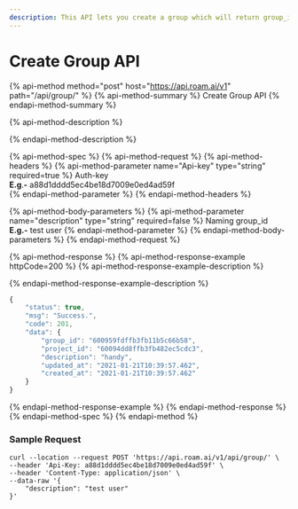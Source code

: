 ```yaml
---
description: This API lets you create a group which will return group_id
---
```


# Create Group API

{% api-method method="post" host="https://api.roam.ai/v1" path="/api/group/" %}
{% api-method-summary %}
Create Group API
{% endapi-method-summary %}

{% api-method-description %}

{% endapi-method-description %}

{% api-method-spec %}
{% api-method-request %}
{% api-method-headers %}
{% api-method-parameter name="Api-key" type="string" required=true %}
 Auth-key  
**E.g**.**-** a88d1dddd5ec4be18d7009e0ed4ad59f  
{% endapi-method-parameter %}
{% endapi-method-headers %}

{% api-method-body-parameters %}
{% api-method-parameter name="description" type="string" required=false %}
Naming group\_id  
**E.g.-** test user
{% endapi-method-parameter %}
{% endapi-method-body-parameters %}
{% endapi-method-request %}

{% api-method-response %}
{% api-method-response-example httpCode=200 %}
{% api-method-response-example-description %}

{% endapi-method-response-example-description %}

```javascript
{
    "status": true,
    "msg": "Success.",
    "code": 201,
    "data": {
        "group_id": "600959fdffb3fb11b5c66b58",
        "project_id": "60094dd8ffb3fb482ec5cdc3",
        "description": "handy",
        "updated_at": "2021-01-21T10:39:57.462",
        "created_at": "2021-01-21T10:39:57.462"
    }
}
```
{% endapi-method-response-example %}
{% endapi-method-response %}
{% endapi-method-spec %}
{% endapi-method %}

### Sample Request

```text
curl --location --request POST 'https://api.roam.ai/v1/api/group/' \
--header 'Api-Key: a88d1dddd5ec4be18d7009e0ed4ad59f' \
--header 'Content-Type: application/json' \
--data-raw '{
	"description": "test user"
}'
```

